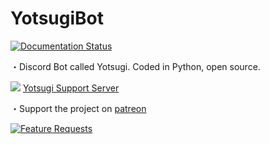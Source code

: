 # YotsugiBot
[![Documentation Status](https://readthedocs.org/projects/yotsugi-bot/badge/?version=latest)](http://yotsugibot.readthedocs.io/en/latest/?badge=latest)

・Discord Bot called Yotsugi. Coded in Python, open source.


[<img src="https://canary.discordapp.com/api/guilds/239669568061046785/widget.png?style=banner2">](https://discord.gg/Fj9uwmT)
[Yotsugi Support Server](discord.gg/Fj9uwmT)

・Support the project on [patreon](https://patreon.com/YotsugiBot)



[![Feature Requests](http://feathub.com/NaokoKyouseiNingyou/YotsugiBot?format=svg)](http://feathub.com/NaokoKyouseiNingyou/YotsugiBot)
